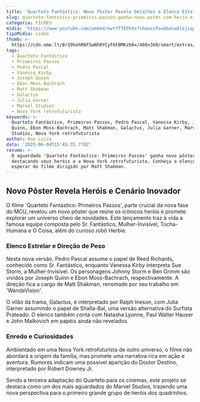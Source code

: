 ```yaml
---
title: 'Quarteto Fantástico: Novo Pôster Revela Detalhes e Elenco Estelar'
slug: quarteto-fantstico-primeiros-passos-ganha-novo-pster-com-heris-e-mais
categoria: FILMES
midia: 'https://www.youtube.com/embed/ewtfT7EPk9s?showinfo=0&enablejsapi=1'
tipoMidia: video
thumb: >-
  https://cdn.ome.lt/8r19hehR6FSwNh0YCyF6FBMKzb0=/480x360/smart/extras/conteudos/omelete_THUMB_-_2025-06-04T114745.682.png
tags:
  - Quarteto Fantástico
  - Primeiros Passos
  - Pedro Pascal
  - Vanessa Kirby
  - Joseph Quinn
  - Ebon Moss-Bachrach
  - Matt Shakman
  - Galactus
  - Julia Garner
  - Marvel Studios
  - Nova York retrofuturista
keywords: >-
  Quarteto Fantástico, Primeiros Passos, Pedro Pascal, Vanessa Kirby, Joseph
  Quinn, Ebon Moss-Bachrach, Matt Shakman, Galactus, Julia Garner, Marvel
  Studios, Nova York retrofuturista
author: Ana Luiza
data: '2025-06-04T15:45:35.770Z'
resumo: >-
  O aguardado 'Quarteto Fantástico: Primeiros Passos' ganha novo pôster
  destacando seus heróis e a Nova York retrofuturista. Conheça o elenco e o que
  esperar do filme dirigido por Matt Shakman.
---
```


## Novo Pôster Revela Heróis e Cenário Inovador

<blockquote class="twitter-tweet"><a href="https://twitter.com/user/status/1930002753444819118"></a></blockquote>

O filme 'Quarteto Fantástico: Primeiros Passos', parte crucial da nova fase do MCU, revelou um novo pôster que reúne os icônicos heróis e promete explorar um universo cheio de novidades. Este lançamento traz à vida a famosa equipe composta pelo Sr. Fantástico, Mulher-Invisível, Tocha-Humana e O Coisa, além do curioso robô Herbie.

### Elenco Estrelar e Direção de Peso

Nesta nova versão, Pedro Pascal assume o papel de Reed Richards, conhecido como Sr. Fantástico, enquanto Vanessa Kirby interpreta Sue Storm, a Mulher-Invisível. Os personagens Johnny Storm e Ben Grimm são vividos por Joseph Quinn e Ebon Moss-Bachrach, respectivamente. A direção fica a cargo de Matt Shakman, renomado por seu trabalho em 'WandaVision'.

O vilão da trama, Galactus, é interpretado por Ralph Ineson, com Julia Garner assumindo o papel de Shalla-Bal, uma versão alternativa do Surfista Prateado. O elenco também conta com Natasha Lyonne, Paul Walter Hauser e John Malkovich em papéis ainda não revelados.

### Enredo e Curiosidades

Ambientado em uma Nova York retrofuturista de outro universo, o filme não abordará a origem da família, mas promete uma narrativa rica em ação e aventura. Rumores indicam uma possível aparição do Doutor Destino, interpretado por Robert Downey Jr.

Sendo a terceira adaptação do Quarteto para os cinemas, este projeto se destaca como um dos mais aguardados do Marvel Studios, trazendo uma nova perspectiva para o primeiro grande grupo de heróis dos quadrinhos.

